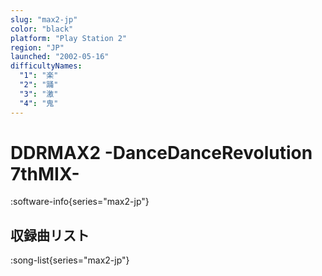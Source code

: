 ```yaml
---
slug: "max2-jp"
color: "black"
platform: "Play Station 2"
region: "JP"
launched: "2002-05-16"
difficultyNames:
  "1": "楽"
  "2": "踊"
  "3": "激"
  "4": "鬼"
---
```


# DDRMAX2 -DanceDanceRevolution 7thMIX-

:software-info{series="max2-jp"}

## 収録曲リスト

:song-list{series="max2-jp"}
